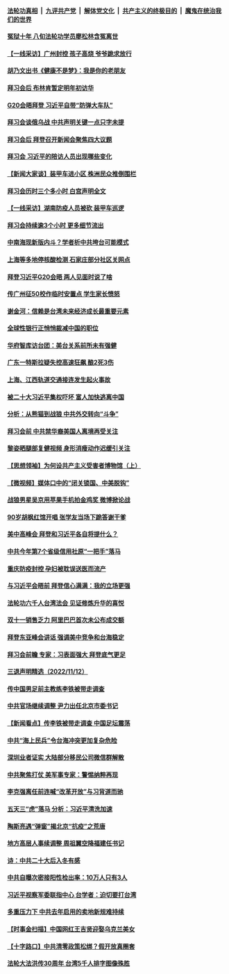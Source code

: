 ####  [法轮功真相](../../../../basic/blob/master/README.md?t=11150502) &nbsp;|&nbsp; [九评共产党](../../../../9ping.md/blob/master/README.md?t=11150502) &nbsp;|&nbsp; [解体党文化](../../../../jtdwh.md/blob/master/README.md?t=11150502)  &nbsp;|&nbsp; [共产主义的终极目的](../../../../gczydzjmd.md/blob/master/README.md?t=11150502) &nbsp;|&nbsp; [魔鬼在统治我们的世界](../../../../mgztzwmdsj.md/blob/master/README.md?t=11150502) 

#### [冤狱十年 八旬法轮功学员廖松林含冤离世](../pages/nsc413/n13864239.md?t=11150502) 

#### [【一线采访】广州封控 孩子高烧 爷爷跪求放行](../pages/nsc413/n13865595.md?t=11150502) 

#### [胡乃文出书《健康不是梦》：我是你的老朋友](../pages/nsc413/n13865687.md?t=11150502) 

#### [拜习会后 布林肯暂定明年初访华](../pages/nsc413/n13865785.md?t=11150502) 

#### [G20会晤拜登 习近平自带“防弹大车队”](../pages/nsc413/n13865743.md?t=11150502) 

#### [拜习会谈俄乌战 中共声明关键一点只字未提](../pages/nsc413/n13865753.md?t=11150502) 

#### [拜习会后 拜登召开新闻会聚焦四大议题](../pages/nsc413/n13865752.md?t=11150502) 

#### [拜习会 习近平的陪访人员出现哪些变化](../pages/nsc413/n13865749.md?t=11150502) 

#### [【新闻大家谈】装甲车进小区 株洲民众推倒围栏](../pages/nsc413/n13865719.md?t=11150502) 

#### [拜习会历时三个多小时 白宫声明全文](../pages/nsc413/n13865750.md?t=11150502) 

#### [【一线采访】湖南防疫人员被砍 装甲车巡逻](../pages/nsc413/n13865593.md?t=11150502) 

#### [拜习会持续逾3个小时 更多细节流出](../pages/nsc413/n13865697.md?t=11150502) 

#### [中南海现新版内斗？学者析中共垮台可能模式](../pages/nsc413/n13865590.md?t=11150502) 

#### [上海等多地停核酸检测 石家庄部分社区关网点](../pages/nsc413/n13865623.md?t=11150502) 

#### [拜登习近平G20会晤 两人见面时说了啥](../pages/nsc413/n13865617.md?t=11150502) 

#### [传广州征50校作临时安置点 学生家长愤怒](../pages/nsc413/n13865559.md?t=11150502) 

#### [谢金河：信赖是台湾未来经济成长最重要元素](../pages/nsc413/n13865588.md?t=11150502) 


#### [全球性银行正悄悄裁减中国的职位](../pages/nsc413/n13865531.md?t=11150502) 



#### [华府智库访台团：美台关系前所未有强健](../pages/nsc413/n13865399.md?t=11150502) 

#### [广东一特斯拉疑失控高速狂飙 酿2死3伤](../pages/nsc413/n13865421.md?t=11150502) 

#### [上海、江西轨道交通接连发生起火事故](../pages/nsc413/n13865308.md?t=11150502) 


#### [被二十大习近平集权吓坏 富人加快逃离中国](../pages/nsc413/n13864868.md?t=11150502) 

#### [分析：从熊猫到战狼 中共外交转向“斗争”](../pages/nsc413/n13865181.md?t=11150502) 

#### [拜习会前 中共禁华裔美国人离境再受关注](../pages/nsc413/n13865282.md?t=11150502) 

#### [黎姿晒腿部复健视频 身形消瘦动作迟缓引关注](../pages/nsc413/n13865235.md?t=11150502) 

#### [【思想领袖】为何设共产主义受害者博物馆（上）](../pages/nsc413/n13864792.md?t=11150502) 

#### [【微视频】媒体口中的“闭关锁国、中美脱钩”](../pages/nsc413/n13865110.md?t=11150502) 

#### [战狼男星吴京用苹果手机拍金鸡奖 微博掀论战](../pages/nsc413/n13865183.md?t=11150502) 

#### [90岁胡枫红馆开唱 张学友当场下跪答谢干爹](../pages/nsc413/n13865216.md?t=11150502) 

#### [美中高峰会 拜登和习近平各自将提什么？](../pages/nsc413/n13865184.md?t=11150502) 

#### [中共今年第7个省级信用社原“一把手”落马](../pages/nsc413/n13865185.md?t=11150502) 

#### [重庆防疫封控 孕妇被耽误送医而流产](../pages/nsc413/n13865161.md?t=11150502) 

#### [与习近平会晤前 拜登信心满满：我的立场更强](../pages/nsc413/n13865043.md?t=11150502) 

#### [法轮功六千人台湾法会 见证修炼升华的喜悦](../pages/nsc413/n13864832.md?t=11150502) 

#### [双十一销售乏力 阿里巴巴首次未公布成交额](../pages/nsc413/n13864854.md?t=11150502) 

#### [拜登东亚峰会讲话 强调美中竞争和台海稳定](../pages/nsc413/n13865106.md?t=11150502) 

#### [拜习会前瞻 专家：习表面强大 拜登底气更足](../pages/nsc413/n13865041.md?t=11150502) 

#### [三退声明精选（2022/11/12）](../pages/nsc413/n13865082.md?t=11150502) 

#### [传中国男足前主教练李铁被带走调查](../pages/nsc413/n13865022.md?t=11150502) 

#### [中共官场继续调整 尹力出任北京市委书记](../pages/nsc413/n13864988.md?t=11150502) 

#### [【新闻看点】传李铁被带走调查 中国足坛震荡](../pages/nsc413/n13865071.md?t=11150502) 

#### [中共“海上民兵”令台海冲突更加复杂危险](../pages/nsc413/n13864958.md?t=11150502) 

#### [深圳业者证实 大陆部分移民公司微信群解散](../pages/nsc413/n13864916.md?t=11150502) 

#### [中共聚焦打仗 美军事专家：警惕纳粹再现](../pages/nsc413/n13864932.md?t=11150502) 

#### [李克强离任前连喊“改革开放”与习背道而驰](../pages/nsc413/n13864870.md?t=11150502) 


#### [五天三“虎”落马 分析：习近平清洗加速](../pages/nsc413/n13864535.md?t=11150502) 

#### [陶斯亮遇“弹窗”揭北京“抗疫”之荒唐](../pages/nsc413/n13864497.md?t=11150502) 

#### [地方高层人事续调整 周祖翼空降福建任书记](../pages/nsc413/n13864880.md?t=11150502) 

#### [诗：中共二十大后入冬有感](../pages/nsc413/n13864865.md?t=11150502) 

#### [中共自曝次密接阳性检出率：10万人只有3人](../pages/nsc413/n13864836.md?t=11150502) 

#### [习近平视察军委联指中心 台学者：迫切要打台湾](../pages/nsc413/n13864578.md?t=11150502) 

#### [多重压力下 中共去年启用的卖地新规难持续](../pages/nsc413/n13864613.md?t=11150502) 

#### [【时事金扫描】中国网红王吉贤迎娶乌克兰美女](../pages/nsc413/n13864751.md?t=11150502) 

#### [【十字路口】中共清零政策松绑？假开放真圈套](../pages/nsc413/n13864681.md?t=11150502) 

#### [法轮大法洪传30周年 台湾5千人排字图像殊胜](../pages/nsc413/n13864314.md?t=11150502) 

